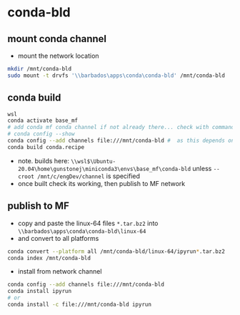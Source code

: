 # conda-bld

## mount conda channel

- mount the network location

```bash
mkdir /mnt/conda-bld
sudo mount -t drvfs '\\barbados\apps\conda\conda-bld' /mnt/conda-bld
```

## conda build

```bash
wsl
conda activate base_mf
# add conda mf conda channel if not already there... check with command below...
# conda config --show
conda config --add channels file:///mnt/conda-bld #  as this depends on other internal packages
conda build conda.recipe
```

- note. builds here: `\\wsl$\Ubuntu-20.04\home\gunstonej\miniconda3\envs\base_mf\conda-bld` unless `--croot /mnt/c/engDev/channel` is specified
- once built check its working, then publish to MF network

## publish to MF

- copy and paste the linux-64 files `*.tar.bz2` into `\\barbados\apps\conda\conda-bld\linux-64`
- and convert to all platforms

```bash
conda convert --platform all /mnt/conda-bld/linux-64/ipyrun*.tar.bz2
conda index /mnt/conda-bld
```

- install from network channel

```bash
conda config --add channels file:///mnt/conda-bld
conda install ipyrun
# or 
conda install -c file:///mnt/conda-bld ipyrun
```
